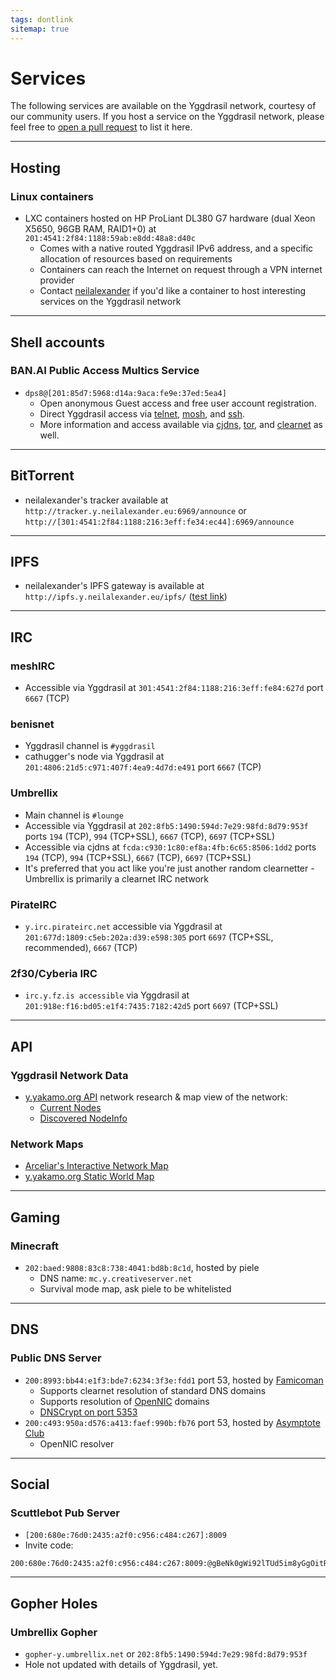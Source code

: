 ```yaml
---
tags: dontlink
sitemap: true
---
```


# Services

The following services are available on the Yggdrasil network, courtesy of our community users. If you host a service on the Yggdrasil network, please feel free to [open a pull request](https://github.com/yggdrasil-network/yggdrasil-network.github.io/edit/master/services.md) to list it here.

----

## Hosting

### Linux containers

- LXC containers hosted on HP ProLiant DL380 G7 hardware (dual Xeon X5650, 96GB RAM, RAID1+0) at `201:4541:2f84:1188:59ab:e8dd:48a8:d40c`
  - Comes with a native routed Yggdrasil IPv6 address, and a specific allocation of resources based on requirements
  - Containers can reach the Internet on request through a VPN internet provider
  - Contact [neilalexander](https://matrix.to/#/@neilalexander:matrix.org) if you'd like a container to host interesting services on the Yggdrasil network

----

## Shell accounts

### BAN.AI Public Access Multics Service

 - `dps8@[201:85d7:5968:d14a:9aca:fe9e:37ed:5ea4]`
   - Open anonymous Guest access and free user account registration.
   - Direct Yggdrasil access via [telnet](telnet://[201:85d7:5968:d14a:9aca:fe9e:37ed:5ea4]), [mosh](mosh://[201:85d7:5968:d14a:9aca:fe9e:37ed:5ea4]), and [ssh](ssh://[201:85d7:5968:d14a:9aca:fe9e:37ed:5ea4]).
   - More information and access available via [cjdns](http://[fc18:cd5:92ad:5ed6:9960:ad6f:d723:b971]/multics), [tor](http://stopaiepslgjzczi.onion/multics), and [clearnet](https://ban.ai/multics) as well.

----

## BitTorrent

- neilalexander's tracker available at `http://tracker.y.neilalexander.eu:6969/announce` or `http://[301:4541:2f84:1188:216:3eff:fe34:ec44]:6969/announce`

----

## IPFS

- neilalexander's IPFS gateway is available at `http://ipfs.y.neilalexander.eu/ipfs/` ([test link](http://ipfs.y.neilalexander.eu/ipfs/QmZiSAYkU7gZtqYeZWL21yuwgFtRnJu1JjDzR6Qd2qdDBr/))

----

## IRC

### meshIRC

- Accessible via Yggdrasil at `301:4541:2f84:1188:216:3eff:fe84:627d` port `6667` (TCP)

### benisnet

- Yggdrasil channel is `#yggdrasil`
- cathugger's node via Yggdrasil at `201:4806:21d5:c971:407f:4ea9:4d7d:e491` port `6667` (TCP)

### Umbrellix

- Main channel is `#lounge`
- Accessible via Yggdrasil at `202:8fb5:1490:594d:7e29:98fd:8d79:953f` ports `194` (TCP), `994` (TCP+SSL), `6667` (TCP), `6697` (TCP+SSL)
- Accessible via cjdns at `fcda:c930:1c80:ef8a:4fb:6c65:8506:1dd2` ports `194` (TCP), `994` (TCP+SSL), `6667` (TCP), `6697` (TCP+SSL)
- It's preferred that you act like you're just another random clearnetter - Umbrellix is primarily a clearnet IRC network

### PirateIRC

- `y.irc.pirateirc.net` accessible via Yggdrasil at `201:677d:1809:c5eb:202a:d39:e598:305` port `6697` (TCP+SSL, recommended), `6667` (TCP)

### 2f30/Cyberia IRC

- `irc.y.fz.is accessible` via Yggdrasil at `201:918e:f16:bd05:e1f4:7435:7182:42d5` port `6697` (TCP+SSL)

----

## API

### Yggdrasil Network Data

- [y.yakamo.org API](http://y.yakamo.org:3000/) network research & map view of the network:
  - [Current Nodes](http://[301:4541:2f84:1188:216:3eff:feb6:65a3]:3000/current)
  - [Discovered NodeInfo](http://[301:4541:2f84:1188:216:3eff:feb6:65a3]:3000/nodeinfo)
  
### Network Maps
  
- [Arceliar's Interactive Network Map](http://[21f:dd73:7cdb:773b:a924:7ec0:800b:221e])
- [y.yakamo.org Static World Map](http://[301:4541:2f84:1188:216:3eff:feb6:65a3]:3000/static/map.png)

----

## Gaming

### Minecraft
  - `202:baed:9808:83c8:738:4041:bd8b:8c1d`, hosted by piele
    - DNS name: `mc.y.creativeserver.net`
    - Survival mode map, ask piele to be whitelisted

----

## DNS

### Public DNS Server
  - `200:8993:bb44:e1f3:bde7:6234:3f3e:fdd1` port 53, hosted by [Famicoman](https://phillymesh.net)
    - Supports clearnet resolution of standard DNS domains
    - Supports resolution of [OpenNIC](https://www.opennic.org/) domains
	- [DNSCrypt on port 5353](https://servers.opennicproject.org/edit.php?srv=ns7.nh.nl.dns.opennic.glue)
  - `200:c493:950a:d576:a413:faef:990b:fb76` port 53, hosted by [Asymptote Club](https://asymptote.club)
    - OpenNIC resolver

----

## Social

### Scuttlebot Pub Server
  - `[200:680e:76d0:2435:a2f0:c956:c484:c267]:8009`
  - Invite code:
```
200:680e:76d0:2435:a2f0:c956:c484:c267:8009:@gBeNk0gWi92lTUd5im8yGgOitRPSQcZkt4KxkMl6YZ0=.ed25519~LV1YVEbDhAptPP9pfiFBNc7ix5Bw2xGsGyRx4S9GB1s=
```
  
----

## Gopher Holes

### Umbrellix Gopher

  - `gopher-y.umbrellix.net` or `202:8fb5:1490:594d:7e29:98fd:8d79:953f`
  - Hole not updated with details of Yggdrasil, yet.
    
